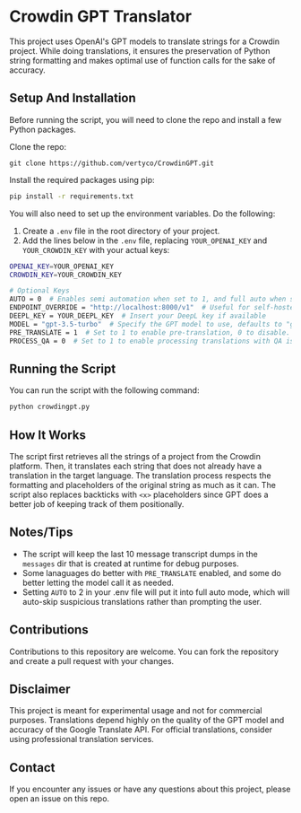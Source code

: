 # Crowdin GPT Translator

This project uses OpenAI's GPT models to translate strings for a Crowdin project. While doing translations, it ensures the preservation of Python string formatting and makes optimal use of function calls for the sake of accuracy.

## Setup And Installation

Before running the script, you will need to clone the repo and install a few Python packages.

Clone the repo:

```
git clone https://github.com/vertyco/CrowdinGPT.git
```

Install the required packages using pip:

```sh
pip install -r requirements.txt
```

You will also need to set up the environment variables. Do the following:

1. Create a `.env` file in the root directory of your project.
2. Add the lines below in the `.env` file, replacing `YOUR_OPENAI_KEY` and `YOUR_CROWDIN_KEY` with your actual keys:

```sh
OPENAI_KEY=YOUR_OPENAI_KEY
CROWDIN_KEY=YOUR_CROWDIN_KEY

# Optional Keys
AUTO = 0  # Enables semi automation when set to 1, and full auto when set to 2, requires confirmation when set to 0.
ENDPOINT_OVERRIDE = "http://localhost:8000/v1"  # Useful for self-hosted models
DEEPL_KEY = YOUR_DEEPL_KEY  # Insert your DeepL key if available
MODEL = "gpt-3.5-turbo"  # Specify the GPT model to use, defaults to "gpt-3.5-turbo" if not provided
PRE_TRANSLATE = 1  # Set to 1 to enable pre-translation, 0 to disable. Disabled by default.
PROCESS_QA = 0  # Set to 1 to enable processing translations with QA issues with GPT
```

## Running the Script

You can run the script with the following command:

```sh
python crowdingpt.py
```

## How It Works

The script first retrieves all the strings of a project from the Crowdin platform. Then, it translates each string that does not already have a translation in the target language. The translation process respects the formatting and placeholders of the original string as much as it can. The script also replaces backticks with `<x>` placeholders since GPT does a better job of keeping track of them positionally.

## Notes/Tips

- The script will keep the last 10 message transcript dumps in the `messages` dir that is created at runtime for debug purposes.
- Some lanaguages do better with `PRE_TRANSLATE` enabled, and some do better letting the model call it as needed.
- Setting `AUTO` to 2 in your .env file will put it into full auto mode, which will auto-skip suspicious translations rather than prompting the user.

## Contributions

Contributions to this repository are welcome. You can fork the repository and create a pull request with your changes.

## Disclaimer

This project is meant for experimental usage and not for commercial purposes. Translations depend highly on the quality of the GPT model and accuracy of the Google Translate API. For official translations, consider using professional translation services.

## Contact

If you encounter any issues or have any questions about this project, please open an issue on this repo.
